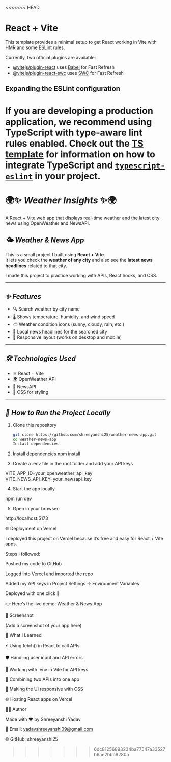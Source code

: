 <<<<<<< HEAD
# React + Vite

This template provides a minimal setup to get React working in Vite with HMR and some ESLint rules.

Currently, two official plugins are available:

- [@vitejs/plugin-react](https://github.com/vitejs/vite-plugin-react/blob/main/packages/plugin-react) uses [Babel](https://babeljs.io/) for Fast Refresh
- [@vitejs/plugin-react-swc](https://github.com/vitejs/vite-plugin-react/blob/main/packages/plugin-react-swc) uses [SWC](https://swc.rs/) for Fast Refresh

## Expanding the ESLint configuration

If you are developing a production application, we recommend using TypeScript with type-aware lint rules enabled. Check out the [TS template](https://github.com/vitejs/vite/tree/main/packages/create-vite/template-react-ts) for information on how to integrate TypeScript and [`typescript-eslint`](https://typescript-eslint.io) in your project.
=======
# 🌍✨ **_Weather Insights_** ✨🌍 
A React + Vite web app that displays real-time weather and the latest city news using OpenWeather and NewsAPI.


## **_🌤️ Weather & News App_**

This is a small project I built using **React + Vite**.  
It lets you check the **weather of any city** and also see the **latest news headlines** related to that city.  

I made this project to practice working with APIs, React hooks, and CSS.

---

## **_✨ Features_**
- 🔍 Search weather by city name  
- 🌡️ Shows temperature, humidity, and wind speed  
- ⛅ Weather condition icons (sunny, cloudy, rain, etc.)  
- 📰 Local news headlines for the searched city  
- 📱 Responsive layout (works on desktop and mobile)  

---

## **_🛠️ Technologies Used_**
- ⚛️ React + Vite  
- 🌍 OpenWeather API  
- 📰 NewsAPI  
- 🎨 CSS for styling  

---

## **_🚀 How to Run the Project Locally_**

1. Clone this repository  
   ```bash
   git clone https://github.com/shreeyanshi25/weather-news-app.git
   cd weather-news-app
   Install dependencies

2. Install dependencies
   npm install



3. Create a .env file in the root folder and add your API keys

VITE_APP_ID=your_openweather_api_key
VITE_NEWS_API_KEY=your_newsapi_key


4. Start the app locally

npm run dev


5. Open in your browser:

http://localhost:5173

🌐 Deployment on Vercel

I deployed this project on Vercel because it’s free and easy for React + Vite apps.

Steps I followed:

Pushed my code to GitHub

Logged into Vercel
 and imported the repo

Added my API keys in Project Settings → Environment Variables

Deployed with one click 🚀

👉 Here’s the live demo: Weather & News App

📸 Screenshot

(Add a screenshot of your app here)

📌 What I Learned

⚡ Using fetch() in React to call APIs

🛡️ Handling user input and API errors

🔑 Working with .env in Vite for API keys

🔗 Combining two APIs into one app

🎨 Making the UI responsive with CSS

🌐 Hosting React apps on Vercel

👩‍💻 Author

Made with ❤️ by Shreeyanshi Yadav

📧 Email: yadavshreeyanshi09@gmail.com

🌐 GitHub: shreeyanshi25
>>>>>>> 6dc81256893234ba77547a33527b9ae2bbb8280a
